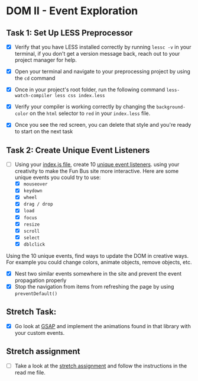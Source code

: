 # DOM II - Event Exploration

## Task 1: Set Up LESS Preprocessor

* [x] Verify that you have LESS installed correctly by running `lessc -v` in your terminal, if you don't get a version message back, reach out to your project manager for help.

* [x] Open your terminal and navigate to your preprocessing project by using the `cd` command

* [x] Once in your project's root folder, run the following command `less-watch-compiler less css index.less`

* [x] Verify your compiler is working correctly by changing the `background-color` on the `html` selector to `red` in your `index.less` file.

* [x] Once you see the red screen, you can delete that style and you're ready to start on the next task

## Task 2: Create Unique Event Listeners

* [ ] Using your [index.js file](js/index.js), create 10 [unique event listeners](https://developer.mozilla.org/en-US/docs/Web/Events). using your creativity to make the Fun Bus site more interactive.  Here are some unique events you could try to use: 
	* [x] `mouseover`
	* [x] `keydown`
	* [x] `wheel`
	* [x] `drag / drop`
	* [x] `load`
	* [x] `focus`
	* [x] `resize`
	* [x] `scroll`
	* [x] `select`
	* [x] `dblclick`

Using the 10 unique events, find ways to update the DOM in creative ways. For example you could change colors, animate objects, remove objects, etc.

* [x] Nest two similar events somewhere in the site and prevent the event propagation properly
* [x] Stop the navigation from items from refreshing the page by using `preventDefault()`

## Stretch Task:

* [x] Go look at [GSAP](https://greensock.com/) and implement the animations found in that library with your custom events.

## Stretch assignment

* [ ] Take a look at the [stretch assignment](stretch-assignment) and follow the instructions in the read me file.